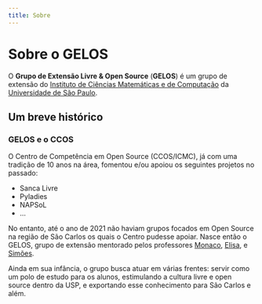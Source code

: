 ```yaml
---
title: Sobre
---
```


# Sobre o GELOS

O **Grupo de Extensão Livre & Open Source** (**GELOS**) é um grupo de extensão do [Instituto de Ciências Matemáticas e de
Computação](https://icmc.usp.br) da [Universidade de São Paulo](https://usp.br).

## Um breve histórico

### GELOS e o CCOS

O Centro de Competência em Open Source (CCOS/ICMC), já com uma tradição de 10 anos na área, fomentou e/ou apoiou os seguintes projetos no passado:
- Sanca Livre
- Pyladies
- NAPSoL
- ...

No entanto, até o ano de 2021 não haviam grupos focados em Open Source na região de São Carlos os quais o Centro pudesse apoiar. Nasce então o GELOS, grupo de extensão mentorado pelos professores [Monaco](https://www.icmc.usp.br/pessoas?id=1678183), [Elisa](https://www.icmc.usp.br/pessoas?id=211665), e [Simões](https://www.icmc.usp.br/pessoas?id=9662297).

Ainda em sua infância, o grupo busca atuar em várias frentes: servir como um polo de estudo para os alunos, estimulando a cultura livre e open source dentro da USP, e exportando esse conhecimento para São Carlos e além.
